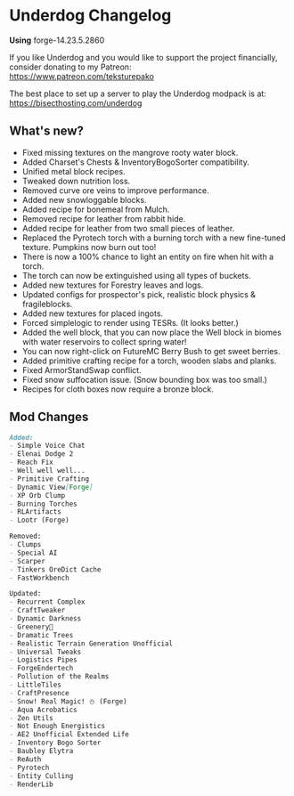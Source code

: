 # Underdog Changelog

**Using** forge-14.23.5.2860

If you like Underdog and you would like to support the project financially, consider donating to my Patreon: \
<https://www.patreon.com/teksturepako>

The best place to set up a server to play the Underdog modpack is at: \
<https://bisecthosting.com/underdog>

## What's new?

- Fixed missing textures on the mangrove rooty water block.
- Added Charset's Chests & InventoryBogoSorter compatibility.
- Unified metal block recipes.
- Tweaked down nutrition loss.
- Removed curve ore veins to improve performance.
- Added new snowloggable blocks.
- Added recipe for bonemeal from Mulch.
- Removed recipe for leather from rabbit hide.
- Added recipe for leather from two small pieces of leather.
- Replaced the Pyrotech torch with a burning torch with a new fine-tuned texture. Pumpkins now burn out too!
- There is now a 100% chance to light an entity on fire when hit with a torch.
- The torch can now be extinguished using all types of buckets.
- Added new textures for Forestry leaves and logs.
- Updated configs for prospector's pick, realistic block physics & fragileblocks.
- Added new textures for placed ingots.
- Forced simplelogic to render using TESRs. (It looks better.)
- Added the well block, that you can now place the Well block in biomes with water reservoirs to collect spring water!
- You can now right-click on FutureMC Berry Bush to get sweet berries.
- Added primitive crafting recipe for a torch, wooden slabs and planks.
- Fixed ArmorStandSwap conflict.
- Fixed snow suffocation issue. (Snow bounding box was too small.)
- Recipes for cloth boxes now require a bronze block.

## Mod Changes

```markdown
Added:
- Simple Voice Chat
- Elenai Dodge 2
- Reach Fix
- Well well well...
- Primitive Crafting
- Dynamic View[Forge]
- XP Orb Clump
- Burning Torches
- RLArtifacts
- Lootr (Forge)

Removed:
- Clumps
- Special AI
- Scarper
- Tinkers OreDict Cache
- FastWorkbench

Updated:
- Recurrent Complex
- CraftTweaker
- Dynamic Darkness
- Greenery🌿
- Dramatic Trees
- Realistic Terrain Generation Unofficial
- Universal Tweaks
- Logistics Pipes
- ForgeEndertech
- Pollution of the Realms
- LittleTiles
- CraftPresence
- Snow! Real Magic! ⛄ (Forge)
- Aqua Acrobatics
- Zen Utils
- Not Enough Energistics
- AE2 Unofficial Extended Life
- Inventory Bogo Sorter
- Baubley Elytra
- ReAuth
- Pyrotech
- Entity Culling
- RenderLib
```
